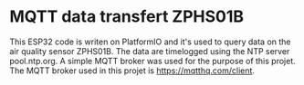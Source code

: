 # MQTT data transfert ZPHS01B
This ESP32 code is writen on PlatformIO and it's used to query data on the air quality sensor ZPHS01B. The data are timelogged using the NTP server pool.ntp.org. A simple MQTT broker was used for the purpose of this projet.
The MQTT broker used in this projet is https://mqtthq.com/client. 
